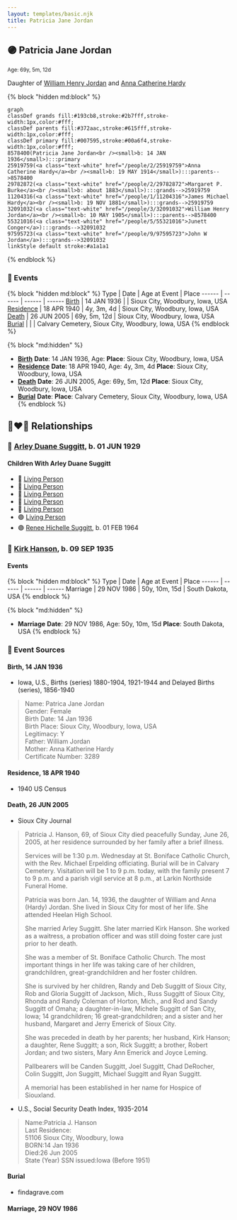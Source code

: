 ```yaml
---
layout: templates/basic.njk
title: Patricia Jane Jordan
---
```

## 🟣 Patricia Jane Jordan
<small>Age: 69y, 5m, 12d</small>

Daughter of [William Henry Jordan](/people/3/32091032) and [Anna Catherine Hardy](/people/2/25919759)

{% block "hidden md:block" %}
```mermaid
graph
classDef grands fill:#193cb8,stroke:#2b7fff,stroke-width:1px,color:#fff;
classDef parents fill:#372aac,stroke:#615fff,stroke-width:1px,color:#fff;
classDef primary fill:#007595,stroke:#00a6f4,stroke-width:1px,color:#fff;
8578400(Patricia Jane Jordan<br /><small>b: 14 JAN 1936</small>):::primary
25919759(<a class="text-white" href="/people/2/25919759">Anna Catherine Hardy</a><br /><small>b: 19 MAY 1914</small>):::parents-->8578400
29782872(<a class="text-white" href="/people/2/29782872">Margaret P. Burke</a><br /><small>b: about 1883</small>):::grands-->25919759
11204316(<a class="text-white" href="/people/1/11204316">James Michael Hardy</a><br /><small>b: 19 NOV 1881</small>):::grands-->25919759
32091032(<a class="text-white" href="/people/3/32091032">William Henry Jordan</a><br /><small>b: 10 MAY 1905</small>):::parents-->8578400
55321016(<a class="text-white" href="/people/5/55321016">Junett Conger</a>):::grands-->32091032
97595723(<a class="text-white" href="/people/9/97595723">John W Jordan</a>):::grands-->32091032
linkStyle default stroke:#a1a1a1
```
{% endblock %}

### 📆 Events

{% block "hidden md:block" %}
Type | Date | Age at Event | Place
------ | ------ | ------ | ------
[Birth](#event-event-3) | 14 JAN 1936 |  | Sioux City, Woodbury, Iowa, USA
[Residence](#event-event-0) | 18 APR 1940 | 4y, 3m, 4d | Sioux City, Woodbury, Iowa, USA
[Death](#event-event-5) | 26 JUN 2005 | 69y, 5m, 12d | Sioux City, Woodbury, Iowa, USA
[Burial](#event-event-6) |  |  | Calvary Cemetery, Sioux City, Woodbury, Iowa, USA
{% endblock %}

{% block "md:hidden" %}
- **[Birth](#event-event-3)**
**Date**: 14 JAN 1936, Age:
**Place**: Sioux City, Woodbury, Iowa, USA
- **[Residence](#event-event-0)**
**Date**: 18 APR 1940, Age: 4y, 3m, 4d
**Place**: Sioux City, Woodbury, Iowa, USA
- **[Death](#event-event-5)**
**Date**: 26 JUN 2005, Age: 69y, 5m, 12d
**Place**: Sioux City, Woodbury, Iowa, USA
- **[Burial](#event-event-6)**
**Date**:
**Place**: Calvary Cemetery, Sioux City, Woodbury, Iowa, USA
{% endblock %}

## 👩‍❤️‍👨 Relationships

### 🔵 [Arley Duane Suggitt](/people/9/91694885), b. 01 JUN 1929

#### Children With Arley Duane Suggitt
* 🔵 [Living Person](/people/2/25836418)
* 🔵 [Living Person](/people/6/66289520)
* 🔵 [Living Person](/people/6/6498027)
* 🔵 [Living Person](/people/1/17261472)
* 🔵 [Living Person](/people/6/63194399)
* 🟣 [Living Person](/people/1/19693317)
* 🟣 [Renee Hichelle Suggitt](/people/4/42597908), b. 01 FEB 1964
### 🔵 [Kirk Hanson](/people/5/56559922), b. 09 SEP 1935

#### Events

{% block "hidden md:block" %}
Type | Date | Age at Event | Place
------ | ------ | ------ | ------
Marriage | 29 NOV 1986 | 50y, 10m, 15d | South Dakota, USA
{% endblock %}

{% block "md:hidden" %}
- **Marriage**
**Date**: 29 NOV 1986, Age: 50y, 10m, 15d
**Place**: South Dakota, USA
{% endblock %}

### 📰 Event Sources

#### <a id="event-event-3"></a> Birth, 14 JAN 1936
* Iowa, U.S., Births (series) 1880-1904, 1921-1944 and Delayed Births (series), 1856-1940
>   
  > Name: Patrica Jane Jordan  
  > Gender: Female  
  > Birth Date: 14 Jan 1936  
  > Birth Place: Sioux City, Woodbury, Iowa, USA  
  > Legitimacy: Y  
  > Father: William Jordan  
  > Mother: Anna Katherine Hardy  
  > Certificate Number: 3289  
  >

#### <a id="event-event-0"></a> Residence, 18 APR 1940
* 1940 US Census

#### <a id="event-event-5"></a> Death, 26 JUN 2005
* Sioux City Journal
>   
  > Patricia J. Hanson, 69, of Sioux City died peacefully Sunday, June 26, 2005, at her residence surrounded by her family after a brief illness.  
  >   
  > Services will be 1:30 p.m. Wednesday at St. Boniface Catholic Church, with the Rev. Michael Erpelding officiating. Burial will be in Calvary Cemetery. Visitation will be 1 to 9 p.m. today, with the family present 7 to 9 p.m. and a parish vigil service at 8 p.m., at Larkin Northside Funeral Home.  
  >   
  > Patricia was born Jan. 14, 1936, the daughter of William and Anna (Hardy) Jordan. She lived in Sioux City for most of her life. She attended Heelan High School.  
  >   
  > She married Arley Suggitt. She later married Kirk Hanson. She worked as a waitress, a probation officer and was still doing foster care just prior to her death.  
  >   
  > She was a member of St. Boniface Catholic Church. The most important things in her life was taking care of her children, grandchildren, great-grandchildren and her foster children.  
  >   
  > She is survived by her children, Randy and Deb Suggitt of Sioux City, Rob and Gloria Suggitt of Jackson, Mich., Russ Suggitt of Sioux City, Rhonda and Randy Coleman of Horton, Mich., and Rod and Sandy Suggitt of Omaha; a daughter-in-law, Michele Suggitt of San City, Iowa; 14 grandchildren; 16 great-grandchildren; and a sister and her husband, Margaret and Jerry Emerick of Sioux City.  
  >   
  > She was preceded in death by her parents; her husband, Kirk Hanson; a daughter, Rene Suggitt; a son, Rick Suggitt; a brother, Robert Jordan; and two sisters, Mary Ann Emerick and Joyce Leming.  
  >   
  > Pallbearers will be Canden Suggitt, Joel Suggitt, Chad DeRocher, Colin Suggitt, Jon Suggitt, Michael Suggitt and Ryan Suggitt.  
  >   
  > A memorial has been established in her name for Hospice of Siouxland.
* U.S., Social Security Death Index, 1935-2014
>   
  > Name:Patricia J. Hanson  
  > Last Residence:  
  > 51106 Sioux City, Woodbury, Iowa  
  > BORN:14 Jan 1936  
  > Died:26 Jun 2005  
  > State (Year) SSN issued:Iowa (Before 1951)

#### <a id="event-event-6"></a> Burial
* findagrave.com
#### <a id="event-family-1-event-0"></a> Marriage, 29 NOV 1986
